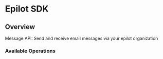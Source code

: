 # Epilot SDK

## Overview

Message API: Send and receive email messages via your epilot organization


### Available Operations

